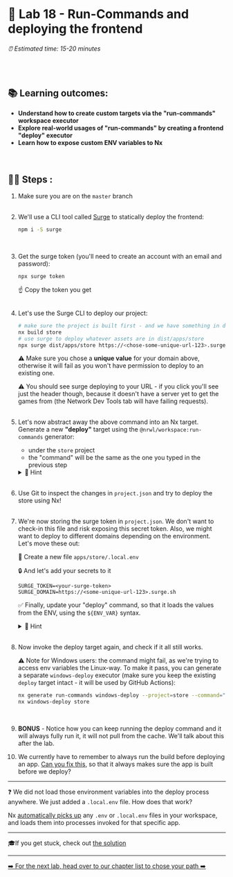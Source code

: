 # 📎 Lab 18 - Run-Commands and deploying the frontend

###### ⏰ Estimated time: 15-20 minutes

<br />

## 📚 Learning outcomes:

- **Understand how to create custom targets via the "run-commands" workspace executor**
- **Explore real-world usages of "run-commands" by creating a frontend "deploy" executor**
- **Learn how to expose custom ENV variables to Nx**
  <br /><br /><br />

## 🏋️‍♀️ Steps :

1. Make sure you are on the `master` branch
   <br /> <br />
2. We'll use a CLI tool called [Surge](https://surge.sh/) to statically deploy the frontend:

   ```bash
   npm i -S surge
   ```

   <br />

3. Get the surge token (you'll need to create an account with an email and password):

   ```
   npx surge token
   ```

   ☝️ Copy the token you get
   <br /> <br />

4. Let's use the Surge CLI to deploy our project:

   ```bash
   # make sure the project is built first - and we have something in dist
   nx build store
   # use surge to deploy whatever assets are in dist/apps/store
   npx surge dist/apps/store https://<chose-some-unique-url-123>.surge.sh --token <your-surge-token>
   ```

   ⚠️ Make sure you chose a **unique value** for your domain above, otherwise
   it will fail as you won't have permission to deploy to an existing one.

   ⚠️ You should see surge deploying to your URL - if you click you'll see just the header though, because it doesn't have a server yet to get the games from (the Network Dev Tools tab will have failing requests).
   <br /> <br />

5. Let's now abstract away the above command into an Nx target. Generate a new **"deploy"** target using the `@nrwl/workspace:run-commands` generator:

   - under the `store` project
   - the "command" will be the same as the one you typed in the previous step

   <details>
   <summary>🐳 Hint</summary>

   Consult the run-commands generator docs [here](https://nx.dev/packages/workspace/generators/run-commands)
   </details>
   <br />

6. Use Git to inspect the changes in `project.json` and try to deploy the store using Nx!
   <br /> <br />
7. We're now storing the surge token in `project.json`. We don't want to check-in this file and risk exposing this secret token. Also, we might want to deploy to different domains depending on the environment. Let's move these out:

   📁 Create a new file `apps/store/.local.env`

   🔒 And let's add your secrets to it

   ```
   SURGE_TOKEN=<your-surge-token>
   SURGE_DOMAIN=https://<some-unique-url-123>.surge.sh
   ```

   ✅ Finally, update your "deploy" command, so that it loads the values from the ENV, using the `${ENV_VAR}` syntax.

    <details>
    <summary>🐳 Hint</summary>
    
    ```bash
   surge dist/apps/store ${SURGE_DOMAIN} --token ${SURGE_TOKEN} 
   ```
    </details>
    <br />

8. Now invoke the deploy target again, and check if it all still works.

   ⚠️ Note for Windows users: the command might fail, as we're trying to access env variables the Linux-way.
   To make it pass, you can generate a separate `windows-deploy` executor (make sure you keep the existing `deploy` target intact - it will be used by GitHub Actions):

   ```bash
   nx generate run-commands windows-deploy --project=store --command="surge dist/apps/store %SURGE_DOMAIN_STORE% --token %SURGE_TOKEN%"
   nx windows-deploy store
   ```

   <br />
   
9. **BONUS** - Notice how you can keep running the deploy command and it will always fully run it, it will not pull from the cache. We'll talk about this after the lab.

10. We currently have to remember to always run the build before deploying an app. [Can you fix this](https://nx.dev/reference/project-configuration#dependson), so that it always makes sure the app is built before we deploy?

---

❓ We did not load those environment variables into the deploy process anywhere.
We just added a `.local.env` file. How does that work?

Nx [automatically picks up](https://nx.dev/recipe/define-environment-variables#setting-environment-variables) any `.env` or `.local.env` files in your workspace,
and loads them into processes invoked for that specific app.

---

🎓If you get stuck, check out [the solution](SOLUTION.md)

---

[➡️ For the next lab, head over to our chapter list to chose your path ➡️](https://github.com/nrwl/nx-workshop#day-2)
